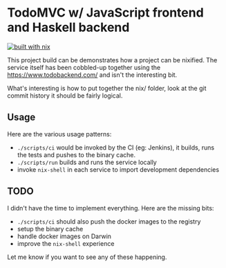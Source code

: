 # TodoMVC w/ JavaScript frontend and Haskell backend

[![built with nix](https://builtwithnix.org/badge.svg)](https://builtwithnix.org)

This project build can be demonstrates how a project can be nixified. The service itself has been cobbled-up together using the https://www.todobackend.com/ and isn't the interesting bit.

What's interesting is how to put together the nix/ folder, look at the git commit history it should be fairly logical.

## Usage

Here are the various usage patterns:

* `./scripts/ci` would be invoked by the CI (eg: Jenkins), it builds, runs the tests and pushes to the binary cache.
* `./scripts/run` builds and runs the service locally
* invoke `nix-shell` in each service to import development dependencies

## TODO

I didn't have the time to implement everything. Here are the missing bits:

* `./scripts/ci` should also push the docker images to the registry
* setup the binary cache
* handle docker images on Darwin
* improve the `nix-shell` experience

Let me know if you want to see any of these happening.
